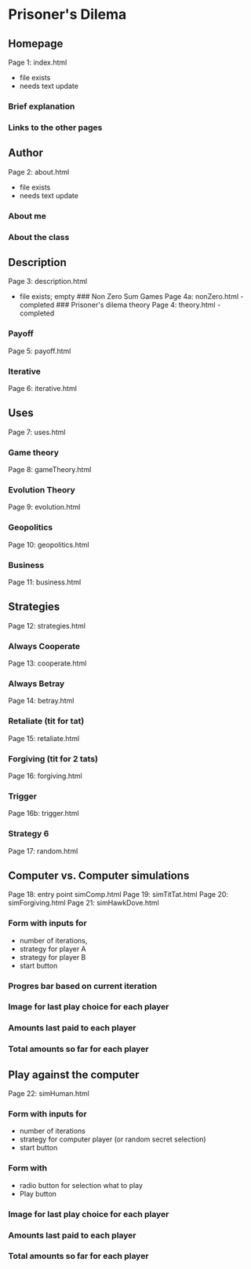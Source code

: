# Prisoner's Dilema

## Homepage
Page 1: index.html
- file exists
- needs text update
### Brief explanation
### Links to the other pages

## Author
Page 2: about.html
- file exists
- needs text update
### About me
### About the class

## Description
Page 3: description.html
- file exists; empty
									### Non Zero Sum Games
									Page 4a: nonZero.html
									- completed
									### Prisoner's dilema theory
									Page 4: theory.html
									- completed
### Payoff
Page 5: payoff.html
### Iterative
Page 6: iterative.html

## Uses
Page 7: uses.html
### Game theory
Page 8: gameTheory.html
### Evolution Theory
Page 9: evolution.html
### Geopolitics
Page 10: geopolitics.html
### Business
Page 11: business.html

## Strategies
Page 12: strategies.html
### Always Cooperate
Page 13: cooperate.html
### Always Betray
Page 14: betray.html
### Retaliate (tit for tat)
Page 15: retaliate.html
### Forgiving (tit for 2 tats)
Page 16: forgiving.html
### Trigger
Page 16b: trigger.html
### Strategy 6
Page 17: random.html

## Computer vs. Computer simulations
Page 18: entry point simComp.html
Page 19: simTitTat.html 
Page 20: simForgiving.html
Page 21: simHawkDove.html
### Form with inputs for 
- number of iterations, 
- strategy for player A
- strategy for player B
- start button
### Progres bar based on current iteration
### Image for last play choice for each player
### Amounts last paid to each player
### Total amounts so far for each player

## Play against the computer
Page 22: simHuman.html
### Form with inputs for
- number of iterations
- strategy for computer player (or random secret selection)
- start button
### Form with 
- radio button for selection what to play
- Play button
### Image for last play choice for each player
### Amounts last paid to each player
### Total amounts so far for each player

